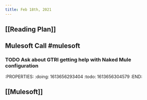 ```yaml
---
title: Feb 18th, 2021
---
```


## [[Reading Plan]]
## Mulesoft Call #mulesoft
### TODO Ask about GTRI getting help with Naked Mule configuration
:PROPERTIES:
:doing: 1613656293404
:todo: 1613656304579
:END:
## [[Mulesoft]]
